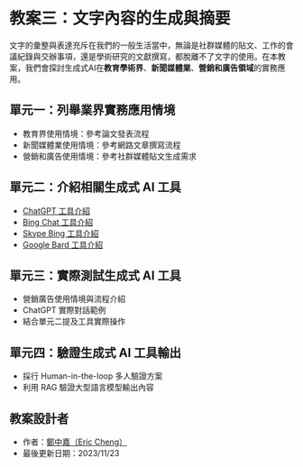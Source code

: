 # 教案三：文字內容的生成與摘要
文字的彙整與表達充斥在我們的一般生活當中，無論是社群媒體的貼文、工作的會議紀錄與交辦事項，還是學術研究的文獻撰寫，都脫離不了文字的使用。在本教案，我們會探討生成式AI在**教育學術界**、**新聞媒體業**、**營銷和廣告領域**的實務應用。

## 單元一：列舉業界實務應用情境
* 教育界使用情境：參考論文發表流程
* 新聞媒體業使用情境：參考網路文章撰寫流程
* 營銷和廣告使用情境：參考社群媒體貼文生成需求

## 單元二：介紹相關生成式 AI 工具
* [ChatGPT 工具介紹](https://chat.openai.com/)
* [Bing Chat 工具介紹](https://www.microsoft.com/en-us/edge/features/bing-chat?form=MT00D8)
* [Skype Bing 工具介紹](https://www.skype.com/en/blogs/2023-02-bing-bot-in-skype/)
* [Google Bard 工具介紹](https://bard.google.com/chat?hl=zh-TW)

## 單元三：實際測試生成式 AI 工具
* 營銷廣告使用情境與流程介紹
* ChatGPT 實際對話範例
* 結合單元二提及工具實際操作

## 單元四：驗證生成式 AI 工具輸出
* 採行 Human-in-the-loop 多人驗證方案
* 利用 RAG 驗證大型語言模型輸出內容

## 教案設計者
 - 作者：[鄭中嘉（Eric Cheng）](https://www.linkedin.com/in/eric-cheng-ai-free-team/)
 - 最後更新日期：2023/11/23